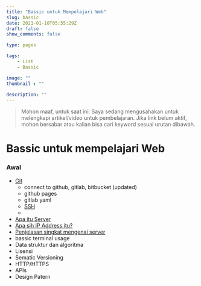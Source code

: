 ```yaml
---
title: "Bassic untuk Mempelajari Web"
slug: bassic
date: 2021-01-10T05:55:29Z
draft: false
show_comments: false

type: pages

tags:
    - List
    - Bassic

image: ""
thumbnail : ""

description: ""
---
```

> Mohon maaf, untuk saat ini. Saya sedang mengusahakan untuk melengkapi artikel/video untuk pembelajaran. Jika link belum aktif, mohon bersabar atau kalian bisa cari keyword sesuai urutan dibawah.

# Bassic untuk mempelajari Web
### Awal
- [Git](/lms/git/)
  - connect to github, gitlab, bitbucket (updated)
  - github pages
  - gitlab yaml
  - [SSH](/lms/bahas-ssh/) 
  - 
- [Apa itu Server](/apa-itu-server-dan-jenis-jenisnya)
- [Apa sih IP Address itu?](/apa-sih-ip-address-itu-dan-jenis-serta-fungsinya)
- [Penjelasan singkat mengenai server](/lms/penjelasan-singkat-mengenai-shared-hosting-dedicated-hosting-cloud-hosting-dan-vps)
- bassic terminal usage
- Data struktur dan algoritma
- Lisensi
- Sematic Versioning
- HTTP/HTTPS
- APIs
- Design Patern
